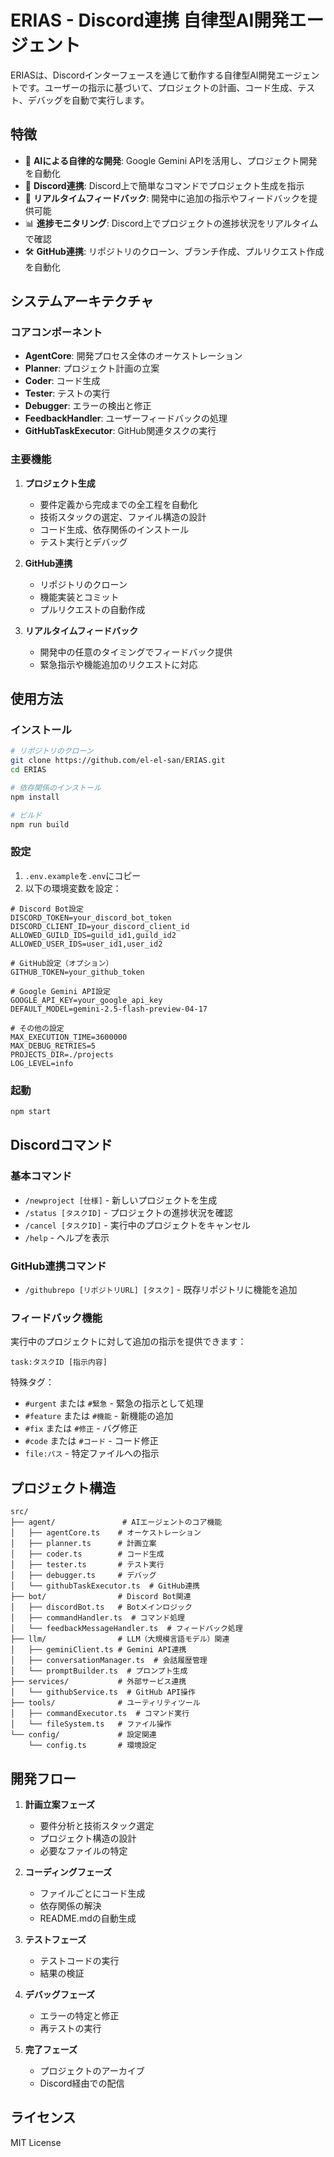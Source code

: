 # ERIAS - Discord連携 自律型AI開発エージェント

ERIASは、Discordインターフェースを通じて動作する自律型AI開発エージェントです。ユーザーの指示に基づいて、プロジェクトの計画、コード生成、テスト、デバッグを自動で実行します。

## 特徴

- 🤖 **AIによる自律的な開発**: Google Gemini APIを活用し、プロジェクト開発を自動化
- 💬 **Discord連携**: Discord上で簡単なコマンドでプロジェクト生成を指示
- 🔄 **リアルタイムフィードバック**: 開発中に追加の指示やフィードバックを提供可能
- 📊 **進捗モニタリング**: Discord上でプロジェクトの進捗状況をリアルタイムで確認
- 🛠️ **GitHub連携**: リポジトリのクローン、ブランチ作成、プルリクエスト作成を自動化

## システムアーキテクチャ

### コアコンポーネント

- **AgentCore**: 開発プロセス全体のオーケストレーション
- **Planner**: プロジェクト計画の立案
- **Coder**: コード生成
- **Tester**: テストの実行
- **Debugger**: エラーの検出と修正
- **FeedbackHandler**: ユーザーフィードバックの処理
- **GitHubTaskExecutor**: GitHub関連タスクの実行

### 主要機能

1. **プロジェクト生成**
   - 要件定義から完成までの全工程を自動化
   - 技術スタックの選定、ファイル構造の設計
   - コード生成、依存関係のインストール
   - テスト実行とデバッグ

2. **GitHub連携**
   - リポジトリのクローン
   - 機能実装とコミット
   - プルリクエストの自動作成

3. **リアルタイムフィードバック**
   - 開発中の任意のタイミングでフィードバック提供
   - 緊急指示や機能追加のリクエストに対応

## 使用方法

### インストール

```bash
# リポジトリのクローン
git clone https://github.com/el-el-san/ERIAS.git
cd ERIAS

# 依存関係のインストール
npm install

# ビルド
npm run build
```

### 設定

1. `.env.example`を`.env`にコピー
2. 以下の環境変数を設定：

```env
# Discord Bot設定
DISCORD_TOKEN=your_discord_bot_token
DISCORD_CLIENT_ID=your_discord_client_id
ALLOWED_GUILD_IDS=guild_id1,guild_id2
ALLOWED_USER_IDS=user_id1,user_id2

# GitHub設定（オプション）
GITHUB_TOKEN=your_github_token

# Google Gemini API設定
GOOGLE_API_KEY=your_google_api_key
DEFAULT_MODEL=gemini-2.5-flash-preview-04-17

# その他の設定
MAX_EXECUTION_TIME=3600000
MAX_DEBUG_RETRIES=5
PROJECTS_DIR=./projects
LOG_LEVEL=info
```

### 起動

```bash
npm start
```

## Discordコマンド

### 基本コマンド

- `/newproject [仕様]` - 新しいプロジェクトを生成
- `/status [タスクID]` - プロジェクトの進捗状況を確認
- `/cancel [タスクID]` - 実行中のプロジェクトをキャンセル
- `/help` - ヘルプを表示

### GitHub連携コマンド

- `/githubrepo [リポジトリURL] [タスク]` - 既存リポジトリに機能を追加

### フィードバック機能

実行中のプロジェクトに対して追加の指示を提供できます：

```
task:タスクID [指示内容]
```

特殊タグ：
- `#urgent` または `#緊急` - 緊急の指示として処理
- `#feature` または `#機能` - 新機能の追加
- `#fix` または `#修正` - バグ修正
- `#code` または `#コード` - コード修正
- `file:パス` - 特定ファイルへの指示

## プロジェクト構造

```
src/
├── agent/               # AIエージェントのコア機能
│   ├── agentCore.ts    # オーケストレーション
│   ├── planner.ts      # 計画立案
│   ├── coder.ts        # コード生成
│   ├── tester.ts       # テスト実行
│   ├── debugger.ts     # デバッグ
│   └── githubTaskExecutor.ts  # GitHub連携
├── bot/                # Discord Bot関連
│   ├── discordBot.ts   # Botメインロジック
│   ├── commandHandler.ts  # コマンド処理
│   └── feedbackMessageHandler.ts  # フィードバック処理
├── llm/                # LLM（大規模言語モデル）関連
│   ├── geminiClient.ts # Gemini API連携
│   ├── conversationManager.ts  # 会話履歴管理
│   └── promptBuilder.ts  # プロンプト生成
├── services/           # 外部サービス連携
│   └── githubService.ts  # GitHub API操作
├── tools/              # ユーティリティツール
│   ├── commandExecutor.ts  # コマンド実行
│   └── fileSystem.ts   # ファイル操作
└── config/             # 設定関連
    └── config.ts       # 環境設定
```

## 開発フロー

1. **計画立案フェーズ**
   - 要件分析と技術スタック選定
   - プロジェクト構造の設計
   - 必要なファイルの特定

2. **コーディングフェーズ**
   - ファイルごとにコード生成
   - 依存関係の解決
   - README.mdの自動生成

3. **テストフェーズ**
   - テストコードの実行
   - 結果の検証

4. **デバッグフェーズ**
   - エラーの特定と修正
   - 再テストの実行

5. **完了フェーズ**
   - プロジェクトのアーカイブ
   - Discord経由での配信

## ライセンス

MIT License


